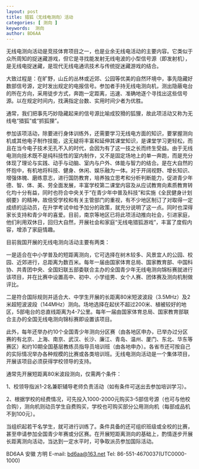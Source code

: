 ```yaml
---
layout: post
title: 猎狐（无线电测向）活动
categories: [ 测向 ]
keywords:  测向
author: BD6AA
---
```


无线电测向活动是竞技体育项目之一，也是业余无线电活动的主要内容。它类似于众所周知的捉迷藏游戏，但它是寻找能发射无线电波的小型信号源（即发射机），是无线电捉迷藏，是现代无线电通讯技术与传统捉迷藏游戏的结合。

大致过程是：在旷野，山丘的丛林或近郊、公园等优美的自然环境中，事先隐藏好数部信号源，定时发出规定的电报信号。参加者手持无线电测向机，测出隐蔽电台的所在方向，采用徒步方式，奔跑一定距离，迅速、准确地逐个寻找出这些信号源。以在规定时间内，找满指定台数、实用时间少者为优胜。

通常，我们把事先巧妙隐藏起来的信号源比喻成狡猾的狐狸，故此项活动又称为无线电“猎狐”或“抓狐狸”。

参加该项活动，除要进行身体训练外，还需要学习无线电方面的知识，要掌握测向机或其他电子制作技能，这无疑将丰富和延伸其课堂知识，是课堂学习更轻松，而且在当今电子技术无孔不入的时代，会因为有了这一技之长而终生受益。由于无线电测向技术既不是纯科技性的室内制作，又不是固定场地上的单一奔跑，而是充分体现了理论与实践、动手与动脑、室内与户外、体能与智力的结合。是在大自然的怀抱中，有机地将科技、健身、休闲、娱乐融为一体。对于开阔视野、增长知识、增强体魄、磨练意志，进行国防教育，培养独立思考和分析判断能力，促进青少年德、智、体、美、劳全面发展，丰富学校第二课堂内容及从应试教育向素质教育转化均十分有益，同时也符合中央关于“在青少年中普及科技”和实施《全民健身计划纲要》的精神，故倍受学校和有关主管部门的重视，有不少地区制订了对取得一定成绩的运动员，在升学考试中给予加分的政策，就充分说明了这一点。同时也深得家长支持和青少年的喜爱。目前，南京等地区已将此项活动推向社会，引进家庭，他们利用双休日，回归大自然，开展社会和家庭“无线电猎狐游戏”，丰富了度假内容，增添了家庭情趣。

目前我国开展的无线电测向活动主要有两类：

一是适合在中小学普及的短距离测向，它可选择在树木较多、风景宜人的公园、校园、近郊进行，总距离为数百米。每年一届由国家体育总局、国家教育部、中国科协、共青团中央、全国妇联五部委联合主办的全国青少年无线电测向锦标赛就进行该项目，并在比赛中设置高中、初中、小学组男、女个人赛、团体赛及测向机制做评比。

二是符合国际规则并适合大、中学生开展的长距离80米短波波段（3.5MHz）及2米超短波波段（144MHz）测向。场地选择在起伏不超过200米、植被较好的地区，5部电台的总直线距离为4-7公里。每年一届由国家体育总局、国家教育部联合主办的全国无线电测向锦标赛即设置该项目。

此外，每年还举办约10个全国青少年测向分区赛（由各地区申办，已举办过分区赛的有北京、上海、南京、武汉、长沙、廉江、青岛、温州、厦门、东北、华东等赛区）和约10期全国基层教练员指导员培训班（由各地申办）。各省市还可按自己的实际情况举办各种规模的比赛或各类培训班。无线电测向活动是一个集体项目，开展该项目必须获得学校领导的支持。

通常先开展短距离80米波段测向，仅需两个条件：

1、校领导指派1-2名兼职辅导老师负责活动（如有条件可送出去参加培训学习）。

2、根据学校的经费情况，可先投入1000-2000元购买3-5部信号源（也可与他校合购），测向机则动员学生自费购买，学校也可购买部分公用测向机（每部成品机不到100元）。

当组织起若干名学生，就可进行训练了。条件具备的还可组织班级或全校的比赛，甚至申请参加全国青少年赛或分区赛。在开展短距离测向的基础上，酌情逐步开展长距离测向活动，当达到一定水平时，可争取派员参加国际活动。

BD6AA 安徽 方明
E-mail: bd6aa@163.net
Tel: 86-551-4670037(UTC0000-1000)